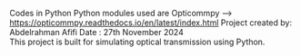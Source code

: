 Codes in Python
Python modules used are 
Opticommpy --> 	https://opticommpy.readthedocs.io/en/latest/index.html
Project created by: Abdelrahman Afifi 
Date : 27th November 2024  
This project is built for simulating optical transmission using Python. 